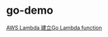 # go-demo
[AWS Lambda 建立Go Lambda function](https://matthung0807.blogspot.com/2023/09/aws-lambda-create-go-function.html)
